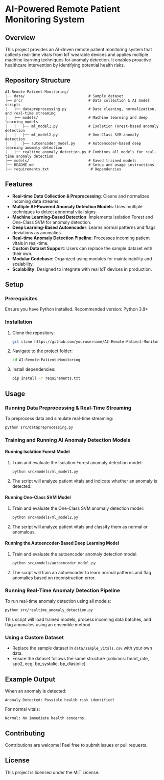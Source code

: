 # AI-Powered Remote Patient Monitoring System

## Overview
This project provides an AI-driven remote patient monitoring system that collects real-time vitals from IoT wearable devices and applies multiple machine learning techniques for anomaly detection. It enables proactive healthcare intervention by identifying potential health risks.

## Repository Structure
```
AI-Remote-Patient-Monitoring/
│── data/                             # Sample dataset
│── src/                              # Data collection & AI model scripts
│   ├── datapreprocessing.py          # Data cleaning, normalization, and real-time streaming
│   ├── models/                       # Machine learning and deep learning models
│   │   ├── ml_model1.py              # Isolation Forest-based anomaly detection
│   │   ├── ml_model2.py              # One-Class SVM anomaly detection
│   │   ├── autoencoder_model.py      # Autoencoder-based deep learning anomaly detection
│   ├── realtime_anomaly_detection.py # Combines all models for real-time anomaly detection
│── models/                           # Saved trained models
│── README.md                         # Setup and usage instructions
│── requirements.txt                   # Dependencies
```

## Features
- **Real-time Data Collection & Preprocessing**: Cleans and normalizes incoming data streams.
- **Multiple AI-Powered Anomaly Detection Models**: Uses multiple techniques to detect abnormal vital signs.
- **Machine Learning-Based Detection**: Implements Isolation Forest and One-Class SVM for anomaly detection.
- **Deep Learning-Based Autoencoder**: Learns normal patterns and flags deviations as anomalies.
- **Real-time Anomaly Detection Pipeline**: Processes incoming patient vitals in real-time.
- **Custom Dataset Support**: Users can replace the sample dataset with their own.
- **Modular Codebase**: Organized using modules for maintainability and scalability.
- **Scalability**: Designed to integrate with real IoT devices in production.

## Setup
### Prerequisites
Ensure you have Python installed. Recommended version: Python 3.8+

### Installation
1. Clone the repository:
   ```sh
   git clone https://github.com/yourusername/AI-Remote-Patient-Monitoring.git
   ```
2. Navigate to the project folder:
   ```sh
   cd AI-Remote-Patient-Monitoring
   ```
3. Install dependencies:
   ```sh
   pip install -r requirements.txt
   ```

## Usage
### Running Data Preprocessing & Real-Time Streaming
To preprocess data and simulate real-time streaming:
```sh
python src/datapreprocessing.py
```

### Training and Running AI Anomaly Detection Models
#### Running Isolation Forest Model
1. Train and evaluate the Isolation Forest anomaly detection model:
   ```sh
   python src/models/ml_model1.py
   ```
2. The script will analyze patient vitals and indicate whether an anomaly is detected.

#### Running One-Class SVM Model
1. Train and evaluate the One-Class SVM anomaly detection model:
   ```sh
   python src/models/ml_model2.py
   ```
2. The script will analyze patient vitals and classify them as normal or anomalous.

#### Running the Autoencoder-Based Deep Learning Model
1. Train and evaluate the autoencoder anomaly detection model:
   ```sh
   python src/models/autoencoder_model.py
   ```
2. The script will train an autoencoder to learn normal patterns and flag anomalies based on reconstruction error.

### Running Real-Time Anomaly Detection Pipeline
To run real-time anomaly detection using all models:
```sh
python src/realtime_anomaly_detection.py
```
This script will load trained models, process incoming data batches, and flag anomalies using an ensemble method.

### Using a Custom Dataset
- Replace the sample dataset in `data/sample_vitals.csv` with your own data.
- Ensure the dataset follows the same structure (columns: heart_rate, spo2, ecg, bp_systolic, bp_diastolic).

## Example Output
When an anomaly is detected:
```
Anomaly Detected: Possible health risk identified!
```
For normal vitals:
```
Normal: No immediate health concerns.
```

## Contributing
Contributions are welcome! Feel free to submit issues or pull requests.

## License
This project is licensed under the MIT License.

